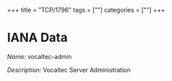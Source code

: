 +++
title = "TCP/1796"
tags = [""]
categories = [""]
+++

# IANA Data

_Name:_ vocaltec-admin

_Description:_ Vocaltec Server Administration

